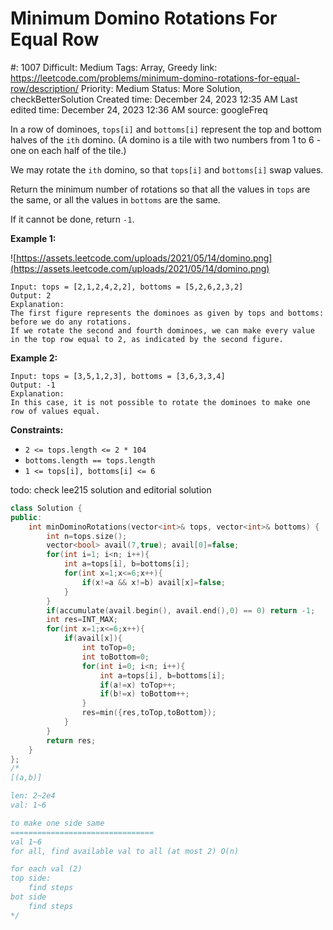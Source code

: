 # Minimum Domino Rotations For Equal Row

#: 1007
Difficult: Medium
Tags: Array, Greedy
link: https://leetcode.com/problems/minimum-domino-rotations-for-equal-row/description/
Priority: Medium
Status: More Solution, checkBetterSolution
Created time: December 24, 2023 12:35 AM
Last edited time: December 24, 2023 12:36 AM
source: googleFreq

In a row of dominoes, `tops[i]` and `bottoms[i]` represent the top and bottom halves of the `ith` domino. (A domino is a tile with two numbers from 1 to 6 - one on each half of the tile.)

We may rotate the `ith` domino, so that `tops[i]` and `bottoms[i]` swap values.

Return the minimum number of rotations so that all the values in `tops` are the same, or all the values in `bottoms` are the same.

If it cannot be done, return `-1`.

**Example 1:**

![https://assets.leetcode.com/uploads/2021/05/14/domino.png](https://assets.leetcode.com/uploads/2021/05/14/domino.png)

```
Input: tops = [2,1,2,4,2,2], bottoms = [5,2,6,2,3,2]
Output: 2
Explanation:
The first figure represents the dominoes as given by tops and bottoms: before we do any rotations.
If we rotate the second and fourth dominoes, we can make every value in the top row equal to 2, as indicated by the second figure.

```

**Example 2:**

```
Input: tops = [3,5,1,2,3], bottoms = [3,6,3,3,4]
Output: -1
Explanation:
In this case, it is not possible to rotate the dominoes to make one row of values equal.

```

**Constraints:**

- `2 <= tops.length <= 2 * 104`
- `bottoms.length == tops.length`
- `1 <= tops[i], bottoms[i] <= 6`

todo: check lee215 solution and editorial solution

```cpp
class Solution {
public:
    int minDominoRotations(vector<int>& tops, vector<int>& bottoms) {
        int n=tops.size();
        vector<bool> avail(7,true); avail[0]=false;
        for(int i=1; i<n; i++){
            int a=tops[i], b=bottoms[i];
            for(int x=1;x<=6;x++){
                if(x!=a && x!=b) avail[x]=false;
            }
        }
        if(accumulate(avail.begin(), avail.end(),0) == 0) return -1;
        int res=INT_MAX;
        for(int x=1;x<=6;x++){
            if(avail[x]){
                int toTop=0;
                int toBottom=0;
                for(int i=0; i<n; i++){
                    int a=tops[i], b=bottoms[i];
                    if(a!=x) toTop++;
                    if(b!=x) toBottom++;
                }
                res=min({res,toTop,toBottom});
            }
        }
        return res;
    }
};
/*
[(a,b)]

len: 2~2e4
val: 1~6

to make one side same
================================
val 1~6
for all, find available val to all (at most 2) O(n)

for each val (2)
top side:
    find steps
bot side
    find steps
*/
```